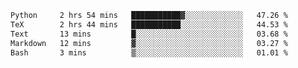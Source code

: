 <!--START_SECTION:waka-->

```txt
Python     2 hrs 54 mins   ███████████▓░░░░░░░░░░░░░   47.26 %
TeX        2 hrs 44 mins   ███████████░░░░░░░░░░░░░░   44.53 %
Text       13 mins         █░░░░░░░░░░░░░░░░░░░░░░░░   03.68 %
Markdown   12 mins         ▓░░░░░░░░░░░░░░░░░░░░░░░░   03.27 %
Bash       3 mins          ▒░░░░░░░░░░░░░░░░░░░░░░░░   01.01 %
```

<!--END_SECTION:waka-->

